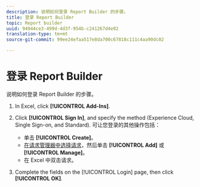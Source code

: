 ```yaml
---
description: 说明如何登录 Report Builder 的步骤。
title: 登录 Report Builder
topic: Report builder
uuid: 94944ce3-499d-4d3f-954b-c241267d4e92
translation-type: tm+mt
source-git-commit: 99ee24efaa517e8da700c67818c111c4aa90dc02

---
```



# 登录 Report Builder

说明如何登录 Report Builder 的步骤。

1. In Excel, click **[!UICONTROL Add-Ins]**.
1. Click **[!UICONTROL Sign In]**, and specify the method (Experience Cloud, Single Sign-on, and Standard). 可让您登录的其他操作包括：

   * 单击 **[!UICONTROL Create]**。
   * [在请求管理器中选择请求](/help/analyze/report-builder/manage-requests/r-arb-manage-requests.md)，然后单击 **[!UICONTROL Add]** 或 **[!UICONTROL Manage]**。
   * 在 Excel 中双击请求。

1. Complete the fields on the [!UICONTROL Login] page, then click **[!UICONTROL OK]**.

